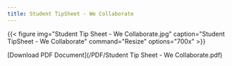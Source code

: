 ```yaml
---
title: Student TipSheet - We Collaborate
---
```


{{< figure
img="Student Tip Sheet - We Collaborate.jpg"
caption="Student TipSheet - We Collaborate"
command="Resize"
options="700x" >}}

[Download PDF Document](/PDF/Student Tip Sheet - We Collaborate.pdf)
